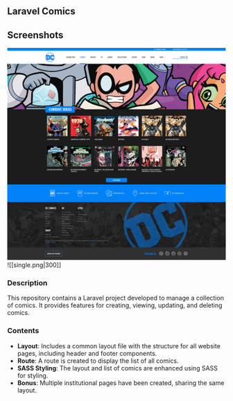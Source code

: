## Laravel Comics

## Screenshots
![Homepage](homepage.png)
![[single.png|300]]

### Description
This repository contains a Laravel project developed to manage a collection of comics. It provides features for creating, viewing, updating, and deleting comics.

### Contents
- **Layout**: Includes a common layout file with the structure for all website pages, including header and footer components.
- **Route**: A route is created to display the list of all comics.
- **SASS Styling**: The layout and list of comics are enhanced using SASS for styling.
- **Bonus**: Multiple institutional pages have been created, sharing the same layout.
